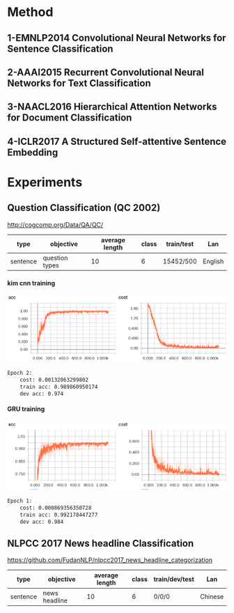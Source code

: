 # Method
## 1-EMNLP2014 Convolutional Neural Networks for Sentence Classification

## 2-AAAI2015 Recurrent Convolutional Neural Networks for Text Classification

## 3-NAACL2016 Hierarchical Attention Networks for Document Classification

## 4-ICLR2017 A Structured Self-attentive Sentence Embedding

# Experiments

## Question Classification (QC 2002)
http://cogcomp.org/Data/QA/QC/

| type | objective | average length | class | train/test | Lan|
| ------ | ------ | ------ | ------ | ------ | ------ |
| sentence | question types | 10 | 6 | 15452/500 | English|

#### kim cnn training
![kim-cnn](figs/qc_cnn_train.png)

    Epoch 2:
        cost: 0.00132063299802
        train acc: 0.989860950174
        dev acc: 0.974

#### GRU training
![gru](figs/qc_gru_train.png)

    Epoch 1:
        cost: 0.000869356350728
        train acc: 0.992178447277
        dev acc: 0.984



## NLPCC 2017 News headline Classification
https://github.com/FudanNLP/nlpcc2017_news_headline_categorization

| type | objective | average length | class | train/dev/test | Lan
| ------ | ------ | ------ | ------ | ------ |  ------ |
| sentence | news headline | 10 | 6 | 0/0/0 |Chinese




